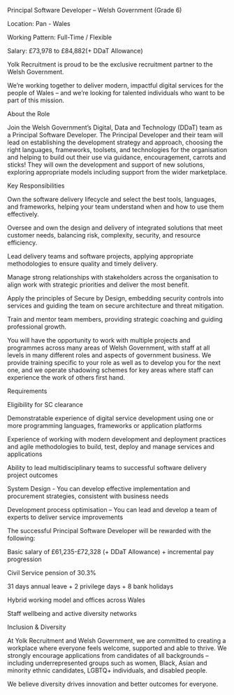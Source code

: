 Principal Software Developer – Welsh Government (Grade 6)

Location: Pan - Wales

Working Pattern: Full-Time / Flexible

Salary: £73,978 to £84,882(+ DDaT Allowance)

Yolk Recruitment is proud to be the exclusive recruitment partner to the Welsh Government.

We’re working together to deliver modern, impactful digital services for the people of Wales – and we’re looking for talented individuals who want to be part of this mission.

About the Role

Join the Welsh Government’s Digital, Data and Technology (DDaT) team as a Principal Software Developer. The Principal Developer and their team will lead on establishing the development strategy and approach, choosing the right languages, frameworks, toolsets, and technologies for the organisation and helping to build out their use via guidance, encouragement, carrots and sticks! They will own the development and support of new solutions, exploring appropriate models including support from the wider marketplace.

Key Responsibilities

Own the software delivery lifecycle and select the best tools, languages, and frameworks, helping your team understand when and how to use them effectively.

Oversee and own the design and delivery of integrated solutions that meet customer needs, balancing risk, complexity, security, and resource efficiency.

Lead delivery teams and software projects, applying appropriate methodologies to ensure quality and timely delivery.

Manage strong relationships with stakeholders across the organisation to align work with strategic priorities and deliver the most benefit.

Apply the principles of Secure by Design, embedding security controls into services and guiding the team on secure architecture and threat mitigation.

Train and mentor team members, providing strategic coaching and guiding professional growth.

You will have the opportunity to work with multiple projects and programmes across many areas of Welsh Government, with staff at all levels in many different roles and aspects of government business. We provide training specific to your role as well as to develop you for the next one, and we operate shadowing schemes for key areas where staff can experience the work of others first hand.

Requirements

Eligibility for SC clearance

Demonstratable experience of digital service development using one or more programming languages, frameworks or application platforms

Experience of working with modern development and deployment practices and agile methodologies to build, test, deploy and manage services and applications

Ability to lead multidisciplinary teams to successful software delivery project outcomes

System Design - You can develop effective implementation and procurement strategies, consistent with business needs

Development process optimisation – You can lead and develop a team of experts to deliver service improvements

The successful Principal Software Developer will be rewarded with the following:

Basic salary of £61,235-£72,328 (+ DDaT Allowance) + incremental pay progression

Civil Service pension of 30.3%

31 days annual leave + 2 privilege days + 8 bank holidays

Hybrid working model and offices across Wales

Staff wellbeing and active diversity networks

Inclusion & Diversity

At Yolk Recruitment and Welsh Government, we are committed to creating a workplace where everyone feels welcome, supported and able to thrive. We strongly encourage applications from candidates of all backgrounds – including underrepresented groups such as women, Black, Asian and minority ethnic candidates, LGBTQ+ individuals, and disabled people.

We believe diversity drives innovation and better outcomes for everyone.

